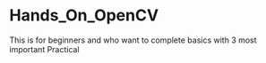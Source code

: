 # Hands_On_OpenCV
This is for beginners and who want to complete basics with 3 most important Practical
